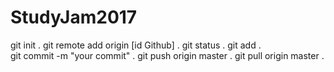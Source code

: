 # StudyJam2017

git init . 
git remote add origin [id Github] . 
git status . 
git add .  
git commit -m "your commit" . 
git push origin master . 
git pull origin master . 

